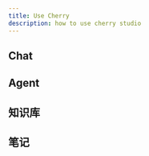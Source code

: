 ```yaml
---
title: Use Cherry 
description: how to use cherry studio
---
```


## Chat

## Agent 

## 知识库

## 笔记
